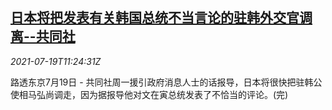 <!--1626694263000-->
[日本将把发表有关韩国总统不当言论的驻韩外交官调离--共同社](https://cn.reuters.com/article/japan-dip-kr-0719-idCNKBS2EP105)
------

<div><i>2021-07-19T11:24:31Z</i></div><p>路透东京7月19日 - 共同社周一援引政府消息人士的话报导，日本将很快把驻韩公使相马弘尚调走，因为据报导他对文在寅总统发表了不恰当的评论。(完)</p>
